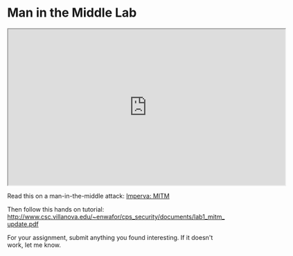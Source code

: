# Man in the Middle Lab

<iframe allowfullscreen height="360" src="https://www.youtube.com/embed/TMDJRvA5zds?wmode=opaque" width="640"></iframe>  

Read this on a man-in-the-middle attack: [Imperva:
MITM](https://www.imperva.com/learn/application-security/man-in-the-middle-attack-mitm/) 

Then follow this hands on tutorial:
<http://www.csc.villanova.edu/~enwafor/cps_security/documents/lab1_mitm_update.pdf> 

  

For your assignment, submit anything you found interesting. If it
doesn't work, let me know.
